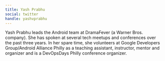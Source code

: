 ```yaml
---
title: Yash Prabhu
social: twitter
handle: yashvprabhu
---
```


Yash Prabhu leads the Android team at DramaFever (a Warner Bros. company). She has spoken at several tech meetups and conferences over the past three years. In her spare time, she volunteers at Google Developers Group/Android Alliance Philly as a teaching assistant, instructor, mentor and organizer and is a DevOpsDays Philly conference organizer.